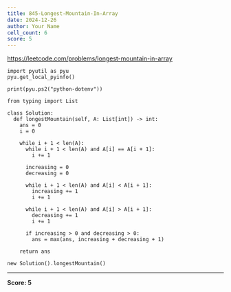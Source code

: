```yaml
---
title: 845-Longest-Mountain-In-Array
date: 2024-12-26
author: Your Name
cell_count: 6
score: 5
---
```


https://leetcode.com/problems/longest-mountain-in-array


```
import pyutil as pyu
pyu.get_local_pyinfo()
```


```
print(pyu.ps2("python-dotenv"))
```


```
from typing import List
```


```
class Solution:
  def longestMountain(self, A: List[int]) -> int:
    ans = 0
    i = 0

    while i + 1 < len(A):
      while i + 1 < len(A) and A[i] == A[i + 1]:
        i += 1

      increasing = 0
      decreasing = 0

      while i + 1 < len(A) and A[i] < A[i + 1]:
        increasing += 1
        i += 1

      while i + 1 < len(A) and A[i] > A[i + 1]:
        decreasing += 1
        i += 1

      if increasing > 0 and decreasing > 0:
        ans = max(ans, increasing + decreasing + 1)

    return ans
```


```
new Solution().longestMountain()
```


---
**Score: 5**